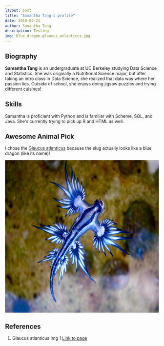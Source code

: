 ```yaml
---
layout: post
title: "Samantha Tang's profile"
date: 2018-09-21
author: Samantha Tang
description: Testing
img: Blue_dragon-glaucus_atlanticus.jpg
---
```


## Biography 

**Samantha Tang** is an undergraduate at UC Berkeley studying Data Science and Statistics. 
She was originally a Nutritional Science major, but after taking an intro class in Data Science, she realized that data was where her passion lies. Outside of school, she enjoys doing jigsaw puzzles and trying different cuisines!

## Skills

Samantha is proficient with Python and is familiar with Scheme, SQL, and Java. She's currently trying to pick up R and HTML as well. 

## Awesome Animal Pick

I chose the [Glaucus atlanticus](https://en.wikipedia.org/wiki/Glaucus_atlanticus) because the slug actually looks like a blue dragon (like its name)! 

<center><p><img src="../assets/img/Blue_dragon-glaucus_atlanticus.jpg" width="600" height="500" alt=""></p></center>

 
## References

<!-- 1. Glaucus atlanticus Img 1 [Link to page](blue-dragon-or-floating-sea-slug-glaucus-atlanticus-glaucidae-artwork-by-brigette-james_a-l-13589455-8880731) -->
1. Glaucus atlanticus Img 1 [Link to page](https://en.wikipedia.org/wiki/Glaucus_atlanticus#/media/File:Blue_dragon-glaucus_atlanticus_(8599051974).jpg)

